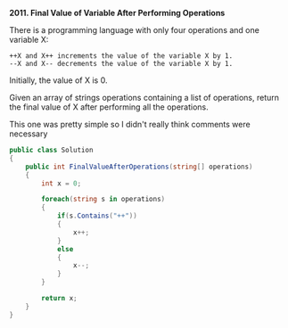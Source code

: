 **2011. Final Value of Variable After Performing Operations**

There is a programming language with only four operations and one variable X:

    ++X and X++ increments the value of the variable X by 1.
    --X and X-- decrements the value of the variable X by 1.

Initially, the value of X is 0.

Given an array of strings operations containing a list of operations, return the final value of X after performing all the operations.

This one was pretty simple so I didn't really think comments were necessary


```csharp
public class Solution
{
    public int FinalValueAfterOperations(string[] operations)
    {
        int x = 0;

        foreach(string s in operations)
        {
            if(s.Contains("++"))
            {
                x++;
            }
            else
            {
                x--;
            }
        }

        return x;
    }
}
```
